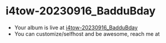 # i4tow-20230916_BadduBday
- Your album is live at [i4tow-20230916_BadduBday](https://rathnasorg.github.io/i4tow/a/i4tow-20230916_BadduBday/0/d750rw.github.io)
- You can customize/selfhost and be awesome, reach me at 
